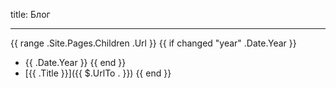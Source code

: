 title: Блог

----

{{ range .Site.Pages.Children .Url }}
{{ if changed "year" .Date.Year }}
 - {{ .Date.Year }}
{{ end }}
 - [{{ .Title }}]({{ $.UrlTo . }})
{{ end }}
